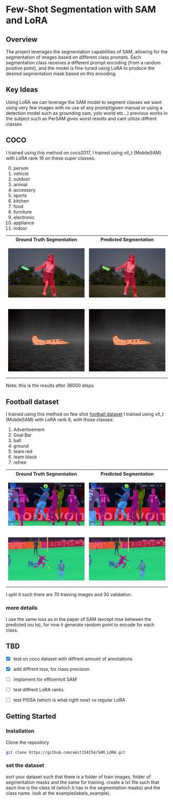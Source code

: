 # Few-Shot Segmentation with SAM and LoRA

## Overview

The project leverages the segmentation capabilities of SAM, allowing for the segmentation of images based on different class prompts. Each segmentation class receives a different prompt encoding (from a random positive point), and the model is fine-tuned using LoRA to produce the desired segmentation mask based on this encoding.

## Key Ideas

Using LoRA we can leverage the SAM model to segment classes we want using very few images with no
use of any prompt(given manual or using a detection model such as grounding sam, yolo world etc...)
previous works in the subject such as PerSAM gives worst results and cant utilize diffrent classes

## COCO

I trained using this method on coco2017,
I trained using vit_t (MobileSAM) with LoRA rank 16
on these super classes:

0. person
1. vehicle
2. outdoor
3. animal
4. accessory
5. sports
6. kitchen
7. food
8. furniture
9. electronic
10. appliance
11. indoor

<table>
<tr>
<th>Ground Truth Segmentation</th>
<th>Predicted Segmentation</th>
</tr>
<tr>
<td>

![Ground Truth](assets/gt_coco_1.png)
</td>
<td>

![Predicted](assets/predicted_coco_1.png)
</td>   
</tr>
<tr>
<td>

![Ground Truth](assets/gt_coco_2.png)
</td>
<td>

![Predicted](assets/predicted_coco_2.png)
</td>   
</tr>

</table>


Note: this is the results after 36000 steps. 

## Football dataset

I trained using this method on few shot  [football dataset](https://www.kaggle.com/datasets/sadhliroomyprime/football-semantic-segmentation)
I trained using vit_t (MobileSAM) with LoRA rank 8, with those classes:

1. Advertisement
2. Goal Bar
3. ball
4. ground
5. team red
6. team black
7. refree


<table>
<tr>
<th>Ground Truth Segmentation</th>
<th>Predicted Segmentation</th>
</tr>
<tr>
<td>

![Ground Truth](assets/gt_1.png)
</td>
<td>

![Predicted](assets/predicted_1.png)
</td>   
</tr>
<tr>
<td>

![Ground Truth](assets/gt_2.png)
</td>
<td>

![Predicted](assets/predicted_2.png)
</td>   
</tr>

</table>

I split it such there are 70 training images and 30 validation.

### more details

I use the same loss as in the paper of SAM (except mse between the predicted iou to), for now it
generate random point to encode for each class.

## TBD


- [X] test on coco dataset with diffrent amount of annotations
- [X] add diffrent loss, for class precision 
- [ ] implament for efficentvit SAM
- [ ] test diffrent LoRA ranks
- [ ] test PISSA (which is what right now) vs regular LoRA


## Getting Started

### Installation

Clone the repository
```bash
git clone https://github.com/amit154154/SAM_LORA.git
```

### set the dataset

sort your dataset such that there is a folder of train images, folder of segmentation masks and the same for training.
create a txt file such that each line is the class id (which it has in the segmentation masks) and the class name.
look at the example(labels_example).


